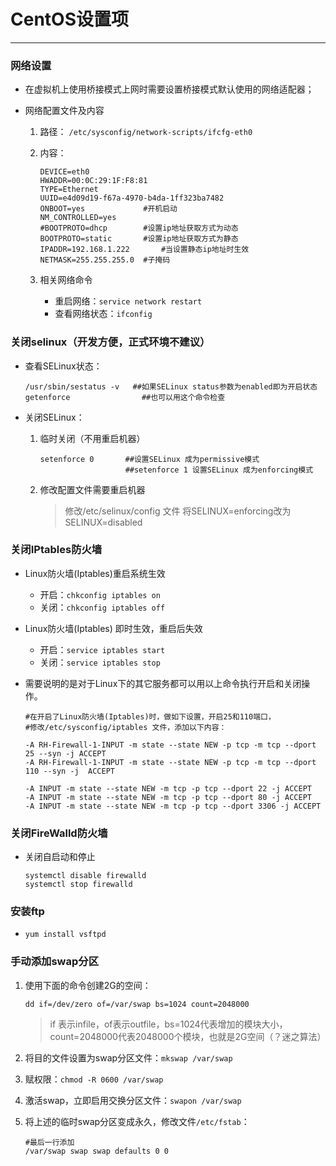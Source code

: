 # CentOS设置项

---

### 网络设置

- 在虚拟机上使用桥接模式上网时需要设置桥接模式默认使用的网络适配器；

- 网络配置文件及内容

  1. 路径： `/etc/sysconfig/network-scripts/ifcfg-eth0`

  2. 内容：

     ```shell
     DEVICE=eth0
     HWADDR=00:0C:29:1F:F8:81
     TYPE=Ethernet
     UUID=e4d09d19-f67a-4970-b4da-1ff323ba7482
     ONBOOT=yes				#开机启动
     NM_CONTROLLED=yes
     #BOOTPROTO=dhcp		#设置ip地址获取方式为动态
     BOOTPROTO=static		#设置ip地址获取方式为静态
     IPADDR=192.168.1.222   	#当设置静态ip地址时生效
     NETMASK=255.255.255.0	#子掩码
     ```

  3. 相关网络命令

     * 重启网络：`service network restart`
     * 查看网络状态：`ifconfig`

### 关闭selinux（开发方便，正式环境不建议）

- 查看SELinux状态：

  ```shell
  /usr/sbin/sestatus -v   ##如果SELinux status参数为enabled即为开启状态
  getenforce 		 		##也可以用这个命令检查
  ```

- 关闭SELinux：

  1. 临时关闭（不用重启机器）

     ```shell
     setenforce 0		##设置SELinux 成为permissive模式
          				##setenforce 1 设置SELinux 成为enforcing模式
     ```

  2. 修改配置文件需要重启机器

     > 修改/etc/selinux/config 文件
     > 将SELINUX=enforcing改为SELINUX=disabled

### 关闭IPtables防火墙

- Linux防火墙(Iptables)重启系统生效

  - 开启：`chkconfig iptables on` 
  - 关闭：`chkconfig iptables off` 

- Linux防火墙(Iptables) 即时生效，重启后失效

  - 开启：`service iptables start`
  - 关闭：`service iptables stop`

- 需要说明的是对于Linux下的其它服务都可以用以上命令执行开启和关闭操作。

  ```shell
  #在开启了Linux防火墙(Iptables)时，做如下设置，开启25和110端口，
  #修改/etc/sysconfig/iptables 文件，添加以下内容：
  
  -A RH-Firewall-1-INPUT -m state --state NEW -p tcp -m tcp --dport 25 --syn -j ACCEPT
  -A RH-Firewall-1-INPUT -m state --state NEW -p tcp -m tcp --dport 110 --syn -j  ACCEPT 
  
  -A INPUT -m state --state NEW -m tcp -p tcp --dport 22 -j ACCEPT
  -A INPUT -m state --state NEW -m tcp -p tcp --dport 80 -j ACCEPT
  -A INPUT -m state --state NEW -m tcp -p tcp --dport 3306 -j ACCEPT
  ```

### 关闭FireWalld防火墙

- 关闭自启动和停止

  ```shell
  systemctl disable firewalld
  systemctl stop firewalld
  ```

### 安装ftp

- `yum install vsftpd`

### 手动添加swap分区

1. 使用下面的命令创建2G的空间：

   `dd if=/dev/zero of=/var/swap bs=1024 count=2048000`

   > if 表示infile，of表示outfile，bs=1024代表增加的模块大小，count=2048000代表2048000个模块，也就是2G空间（？迷之算法）

2. 将目的文件设置为swap分区文件：`mkswap /var/swap`

3. 赋权限：`chmod -R 0600 /var/swap`

4. 激活swap，立即启用交换分区文件：`swapon /var/swap`

5. 将上述的临时swap分区变成永久，修改文件`/etc/fstab`：

   ```shell
   #最后一行添加
   /var/swap swap swap defaults 0 0
   ```